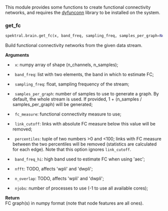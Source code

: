 This module provides some functions to create functional connectivity
networks, and requires the [dyfunconn](https://dyfunconn.readthedocs.io/)
library to be installed on the system.

### get_fc


```python
spektral.brain.get_fc(x, band_freq, sampling_freq, samples_per_graph=None, fc_measure='corr', link_cutoff=0.0, percentiles=None, band_freq_hi=(20.0, 45.0), nfft=128, n_overlap=64, njobs=1)
```



Build functional connectivity networks from the given data stream.

**Arguments**  

- ` x`: numpy array of shape (n_channels, n_samples);

- ` band_freq`: list with two elements, the band in which to estimate FC;

- ` sampling_freq`: float, sampling frequency of the stream;

- ` samples_per_graph`: number of samples to use to generate a graph. By 
default, the whole stream is used. If provided, 
1 + (n_samples / samples_per_graph) will be generated;

- ` fc_measure`: functional connectivity measure to use;

- ` link_cutoff`: links with absolute FC measure below this value will be
removed;

- ` percentiles`: tuple of two numbers >0 and <100; links with FC measure 
between the two percentiles will be removed (statistics are calculated for
each edge). Note that this option ignores `link_cutoff`.

- ` band_freq_hi`: high band used to estimate FC when using 'aec';

- ` nfft`: TODO, affects 'wpli' and 'dwpli';

- ` n_overlap`: TODO, affects 'wpli' and 'dwpli';

- ` njobs`: number of processes to use (-1 to use all available cores);

**Return**  
 FC graph(s) in numpy format (note that node features are all ones).

